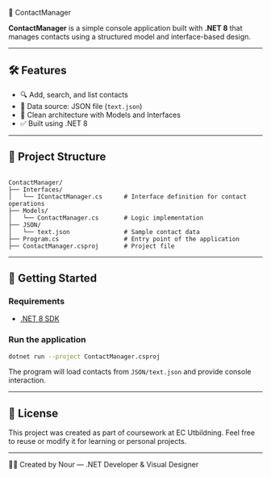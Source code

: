 📇 ContactManager

**ContactManager** is a simple console application built with **.NET 8** that manages contacts using a structured model and interface-based design.

---

## 🛠 Features

- 🔍 Add, search, and list contacts
- 📁 Data source: JSON file (`text.json`)
- 🧩 Clean architecture with Models and Interfaces
- ✅ Built using .NET 8

---

## 📂 Project Structure

```

ContactManager/
├── Interfaces/
│   └── IContactManager.cs      # Interface definition for contact operations
├── Models/
│   └── ContactManager.cs       # Logic implementation
├── JSON/
│   └── text.json               # Sample contact data
├── Program.cs                  # Entry point of the application
├── ContactManager.csproj       # Project file

````

---

## 🚀 Getting Started

### Requirements

- [.NET 8 SDK](https://dotnet.microsoft.com/en-us/download/dotnet/8.0)

### Run the application

```bash
dotnet run --project ContactManager.csproj
````

The program will load contacts from `JSON/text.json` and provide console interaction.

---

## 📄 License

This project was created as part of coursework at EC Utbildning.
Feel free to reuse or modify it for learning or personal projects.

---

👨‍💻 Created by Nour — .NET Developer & Visual Designer
